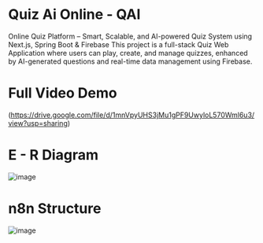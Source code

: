 # Quiz Ai Online - QAI
Online Quiz Platform – Smart, Scalable, and AI-powered Quiz System using Next.js, Spring Boot & Firebase
This project is a full-stack Quiz Web Application where users can play, create, and manage quizzes, enhanced by AI-generated questions and real-time data management using Firebase.

# Full Video Demo
(https://drive.google.com/file/d/1mnVpyUHS3jMu1gPF9UwyloL570Wml6u3/view?usp=sharing)

# E - R Diagram 
![image](https://github.com/user-attachments/assets/7f4c67b9-6f9c-4b3a-9e8a-9f83a9b9740b)

# n8n Structure
![image](https://github.com/user-attachments/assets/c4996c74-e672-44a4-a00e-71ceb2078813)

